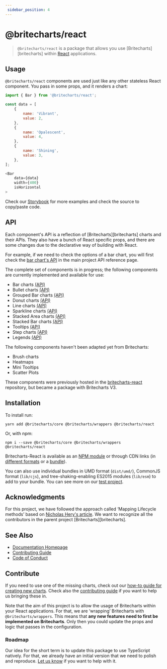 ```yaml
---
 sidebar_position: 4 
---
```

 # @britecharts/react

> `@britecharts/react` is a package that allows you use [Britecharts][britecharts] within [React][react] applications.

## Usage
`@britecharts/react` components are used just like any other stateless React component. You pass in some props, and it renders a chart:

```js
import { Bar } from '@britecharts/react';

const data = [
    {
        name: 'Vibrant',
        value: 2,
    },
    {
        name: 'Opalescent',
        value: 4,
    },
    {
        name: 'Shining',
        value: 3,
    },
];

<Bar
    data={data}
    width={400}
    isHorizontal
>
```

Check our [Storybook][storybook] for more examples and check the source to copy/paste code.

## API
Each component's API is a reflection of [Britecharts][britecharts] charts and their APIs. They also have a bunch of React specific props, and there are some changes due to the declarative way of building with React. 

For example, if we need to check the options of a bar chart, you will first check the [bar chart's API][barChartAPI] in the main project API reference page.

The complete set of components is in progress; the following components are currently implemented and available for use:
- Bar charts [(API)][barChartAPI]
- Bullet charts [(API)][bulletAPI]
- Grouped Bar charts [(API)][groupedBarChartAPI]
- Donut charts [(API)][donutChartAPI]
- Line charts [(API)][lineChartAPI]
- Sparkline charts [(API)][sparklineChartAPI]
- Stacked Area charts [(API)][stackedAreaChartAPI]
- Stacked Bar charts [(API)][stackedBarChartAPI]
- Tooltips [(API)][tooltipAPI]
- Step charts [(API)][stepChartAPI]
- Legends [(API)][legendAPI]

The following components haven't been adapted yet from Britecharts:
- Brush charts
- Heatmaps
- Mini Tooltips
- Scatter Plots

These components were previously hosted in the [britecharts-react][britecharts-react] repository, but became a package with Britecharts V3.

## Installation

To install run:

```
yarn add @britecharts/core @britecharts/wrappers @britecharts/react
```
Or, with npm:

```
npm i --save @britecharts/core @britecharts/wrappers @britecharts/react
```

Britecharts-React is available as an [NPM module][npmModule] or through CDN links (in [different formats][jsDelivrLib] or a [bundle][jsDelivrDist]).

You can also use individual bundles in UMD format (`dist/umd/`), CommonJS format (`lib/cjs`), and tree-shaking-enabling ES2015 modules (`lib/esm`) to add to your bundle. You can see more on our [test project][testProject].

## Acknowledgments
For this project, we have followed the approach called ‘Mapping Lifecycle methods’ based on [Nicholas Hery's article][integration-article]. We want to recognize all the contributors in the parent project [Britecharts][britecharts].

## See Also
- [Documentation Homepage][homepage]
- [Contributing Guide][contributing]
- [Code of Conduct][codeOfConduct]

## Contribute
If you need to use one of the missing charts, check out our [how-to guide for creating new charts][howtoCreate]. Check also the [contributing guide][contributing] if you want to help us bringing these in. 

Note that the aim of this project is to allow the usage of Britecharts within your React applications. For that, we are ‘wrapping’ Britecharts with `@britecharts/wrappers`. This means that **any new features need to first be implemented on Britecharts**. Only then you could update the props and logic that passes in the configuration.

### Roadmap
Our idea for the short term is to update this package to use TypeScript natively. For that, we already have an initial version that we need to polish and reproduce. [Let us know][d3Slack] if you want to help with it.

[react]: https://facebook.github.io/react/
[integration-article]: http://nicolashery.com/integrating-d3js-visualizations-in-a-react-app/
[storybook]: **
[barChartAPI]: **
[groupedBarChartAPI]: **
[donutChartAPI]: **
[lineChartAPI]: **
[sparklineChartAPI]: **
[stackedAreaChartAPI]: **
[stackedBarChartAPI]: **
[tooltipAPI]: **
[stepChartAPI]: **
[legendAPI]: **
[bulletAPI]: **
[jsDelivrLib]: https://cdn.jsdelivr.net/npm/britecharts-react@latest/lib/
[jsDelivrDist]: https://cdn.jsdelivr.net/npm/britecharts-react@latest/dist/
[npmModule]: https://www.npmjs.com/package/britecharts-react
[contributing]: https://github.com/britecharts/britecharts/blob/master/.github/CONTRIBUTING.md
[d3Slack]: https://d3js.slack.com/
[codeOfConduct]: **
[homepage]: https://britecharts.github.io/britecharts/
[testProject]: https://github.com/Golodhros/britecharts-react-test-project
[howtoCreate]: https://github.com/britecharts/britecharts-react/blob/master/CONTRIBUTING.md#creating-a-new-chart
[britecharts-react]: https://github.com/britecharts/britecharts-react/